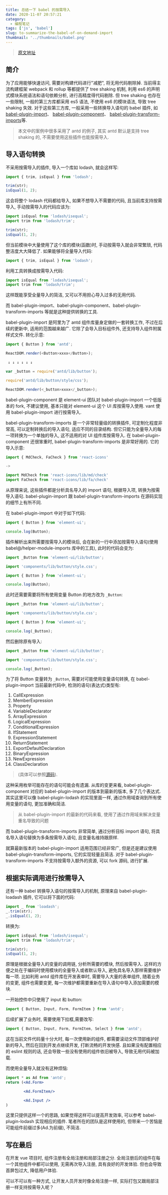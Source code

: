 ```yaml
---
title: 总结一下 babel 的按需导入
date: 2020-11-07 20:57:21
category:
  - 编程笔记
tags: ['js', 'babel']
slug: to-summarize-the-babel-of-on-demand-import
thumbnail: '../thumbnails/babel.png'
---
```


> [原文地址](https://segmentfault.com/a/1190000037595844)

## 简介

为了应用能够快速访问, 需要对构建代码进行"减肥", 将无用代码剔除掉. 当前得主流构建框架 webpack 和 rollup 等都提供了 tree shaking 机制, 利用 es6 的声明式模块系统语法和语句依赖分析, 进行高精度得代码剔除. 但 tree shaking 也存在一些限制, 一般的第三方库都采用 es5 语法, 不使用 es6 的模块语法, 导致 tree shaking 失效. 对于这些第三方库, 一般采用一些转换导入语句的 babel 插件, 如 [babel-plugin-import](https://www.npmjs.com/package/babel-plugin-import)、 [babel-plugin-component](https://www.npmjs.com/package/babel-plugin-component)、 [babel-plugin-transform-imports](https://www.npmjs.com/package/babel-plugin-transform-imports)等.

> 本文中的案例中很多采用了 antd 的例子, 其实 antd 默认是支持 tree shaking 的, 不需要使用这些插件也能按需导入.

## 导入语句转换

不采用按需导入的插件, 导入一个库如 lodash, 就会这样写:

```js
import { trim, isEqual } from 'lodash';

trim(str);
isEqual(1, 2);
```

这会将整个 lodash 代码都给导入, 如果不想导入不需要的代码, 且当前库支持按需导入, 手动按需导入的代码应该为:

```js
import isEqual from 'lodash/isequal';
import trim from 'lodash/trim';

trim(str);
isEqual(1, 2);
```

但当前模块中大量使用了这个库的模块(函数)时, 手动按需导入就会非常繁琐, 代码整洁度大大降低了. 如果能够将全量导入代码:

```js
import { trim, isEqual } from 'lodash';
```

利用工具转换成按需导入代码:

```js
import isEqual from 'lodash/isequal';
import trim from 'lodash/trim';
```

这样既能享受全量导入的简洁, 又可以不用担心导入过多的无用代码.

而 babel-plugin-import、babel-plugin-component、babel-plugin-transform-imports 等就是这种提供转换的工具.

babel-plugin-import 是阿里为了 antd 组件库量身定做的一套转换工作, 不过在后续的更新中, 适用的范围越来越广. 它除了会导入目标组件外, 还支持导入组件附属样式文件. 转化示意:

```js
import { Button } from 'antd';

ReactDOM.render(<Button>xxxx</Button>);

 ↓ ↓ ↓ ↓ ↓ ↓

var _button = require('antd/lib/button');

require('antd/lib/button/style/css');

ReactDOM.render(<_button>xxxx</_button>);
```

babel-plugin-component 是 element-ui 团队对 babel-plugin-import 一个低版本的 fork, 不建议使用, 基本只能对 element-ui 这个 UI 库按需导入使用. vant 使用 babel-plugin-import 进行按需导入.

babel-plugin-transform-imports 是一个非常轻量级的转换插件, 可定制化程度非常高, 可以定制转换后的导入语句, 适应不同的目录结构. 但它只能为全量导入的每一项转换为一个单独的导入, 这不适用的对 UI 组件库按需导入. 在 babel-plugin-component 还很笨重时, babel-plugin-transform-imports 是非常好用的. 它的导入示意:

```js
import { MdCheck, FaCheck } from 'react-icons'

->

import MdCheck from 'react-icons/lib/md/check'
import FaCheck from 'react-icons/lib/fa/check'
```

从原理来说, 这些插件都是分析具名导入的 import 语句, 根据导入项, 转换为按需导入语句. babel-plugin-import 跟 babel-plugin-transform-imports 在源码实现的细节上有所不同.

在 babel-plugin-import 中对于如下代码:

```js
import { Button } from 'element-ui';

console.log(Button);
```

插件解析出来所需要按需导入的模块后, 会在新的一行中添加按需导入语句(使用 babel@/helper-module-imports 库中的工具), 此时的代码会变为:

```js
import _Button from 'element-ui/lib/button';

import 'components/lib/button/style.css';

import { Button } from 'element-ui';

console.log(Button);
```

此时还需要需要将所有使用变量 Button 的地方改为 `_Button`:

```js
import _Button from 'element-ui/lib/button';

import 'components/lib/button/style.css';

import { Button } from 'element-ui';

console.log(_Button);
```

然后删除原有导入:

```js
import _Button from 'element-ui/lib/button';

import 'components/lib/button/style.css';

console.log(_Button);
```

为了将 Button 变量转为 `_Button`, 需要对可能使用变量语句转换, 在 babel-plugin-import 当前最新代码中, 检测的语句(表达式)类型有:

1. CallExpression
2. MemberExpression
3. Property
4. VariableDeclarator
5. ArrayExpression
6. LogicalExpression
7. ConditionalExpression
8. IfStatement
9. ExpressionStatement
10. ReturnStatement
11. ExportDefaultDeclaration
12. BinaryExpression
13. NewExpression
14. ClassDeclaration

> (具体可以参照[源码](https://github.com/ant-design/babel-plugin-import/blob/master/src/Plugin.js)).

这种采用枚举可能存在的语句可能会有遗漏. 从库的变更来看, babel-plugin-component 对应的 babel-plugin-import 的版本到最新的版本, 多了几个表达式. 其实这里可以像 babel-plugin-lodash 的实现里面一样, 通过作用域查询到所有使用变量的语句, 更加准确和简洁.

> 从 babel-plugin-import 的最新的代码来看, 使用了通过作用域来解决变量重名导致的问题

而 babel-plugin-transform-imports 非常简单, 通过分析目标 import 语句, 将具名导入语句替换为多条按需导入语句, 且变量名维持跟原样.

就算最新版本的 babel-plugin-import 适用范围已经非常广, 但是还是建议使用 babel-plugin-transform-imports, 它的实现轻量且简洁. 对于 babel-plugin-transform-imports 不支持按需导入额外的资源, 可以 fork 源码, 进行扩展.

## 根据实际调用进行按需导入

还有一种 babel 转换导入语句的按需导入的机制, 原理来自 babel-plugin-loadash 插件, 它可以将下面的代码:

```js
import _ from 'loadash';
_.trim(str);
_.isEqual(1, 2);
```

转换为:

```js
import isEqual from 'lodash/isequal';
import trim from 'lodash/trim';

trim(str);
isEqual(1, 2);
```

原理是根据全量导入的变量的调用链, 分析所需要的模块, 然后按需导入. 这样的方便之处在于编码时使用模块的全量导入或者默认导入, 避免具名导入那样需要维护每一项. 比如利用 antd 组件库在开发表单时, 需要导入大量的表单组件, 随着业务的变更, 组件也需要变更, 每一次维护都需要重新在导入语句中导入添加需要的模块.

一开始控件中只使用了 input 和 button:

```js
import { Button, Input, Form, FormItem } from 'antd';
```

后续扩展了业务时, 需要使用下拉框,需要改写:

```js
import { Button, Input, Form, FormItem, Select } from 'antd';
```

这在当前文件代码量十分大时, 每一次使用新的组件, 都需要滚动文件顶部维护好新的导入, 然后在回到开发点继续开发, 打断流畅的开发快感. 且如果没有配置相应的 eslint 规则的话, 还会导致一些没有使用的组件依旧被导入, 导致无用代码被加载.

而使用全量导入就没有这种烦恼:

```jsx
import * as Ad from 'antd';
return (<Ad.Form>

        <Ad.FormItem/>

        <Ad.Input />
)
```

这里只提供这样一个的思路, 如果觉得这样可以提高开发效率, 可以参考 babel-plugin-lodash 实现相应的插件. 笔者所在的团队是这样使用的, 但带来一个苦恼是可能组件前缀过多(Ad.为前缀), 不简洁.

## 写在最后

在开发 vue 项目时, 组件注册有全局注册和局部注册之分. 全局注册后的组件在每一个其他组件中都可以使用, 无需再次导入注册, 具有良好的开发体验. 但也会导致首屏包过大, 降低用户体验.

可以不可以有一种方式, 让开发人员开发时像全局注册一样, 实际打包又跟局部注册一样支持按需导入呢？
